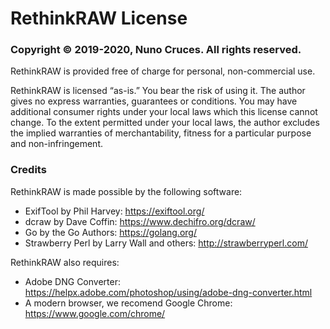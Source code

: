 # RethinkRAW License

### Copyright © 2019-2020, Nuno Cruces. All rights reserved.

RethinkRAW is provided free of charge for personal, non-commercial use.

RethinkRAW is licensed “as-is.” You bear the risk of using it.
The author gives no express warranties, guarantees or conditions.
You may have additional consumer rights under your local laws which this license cannot change.
To the extent permitted under your local laws,
the author excludes the implied warranties of merchantability,
fitness for a particular purpose and non-infringement.

### Credits

RethinkRAW is made possible by the following software:

* ExifTool by Phil Harvey: https://exiftool.org/
* dcraw by Dave Coffin: https://www.dechifro.org/dcraw/
* Go by the Go Authors: https://golang.org/
* Strawberry Perl by Larry Wall and others: http://strawberryperl.com/

RethinkRAW also requires:

* Adobe DNG Converter: https://helpx.adobe.com/photoshop/using/adobe-dng-converter.html
* A modern browser, we recomend Google Chrome: https://www.google.com/chrome/